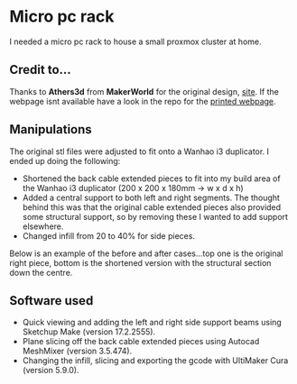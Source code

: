 # Micro pc rack
I needed a micro pc rack to house a small proxmox cluster at home.

## Credit to...
Thanks to **Athers3d** from **MakerWorld** for the original design, [site](https://makerworld.com/en/models/472809-dell-optiplex-micro-storage-rack#profileId-778791). If the webpage isnt available have a look in the repo for the [printed webpage](https://github.com/wllrya002/micro_pc_rack/blob/main/docs/Dell%20Optiplex%20Micro%20Storage%20Rack%20by%20Athers3d%20-%20MakerWorld.pdf).

## Manipulations
The original stl files were adjusted to fit onto a Wanhao i3 duplicator. I ended up doing the following:
 - Shortened the back cable extended pieces to fit into my build area of the Wanhao i3 duplicator (200 x 200 x 180mm -> w x d x h)
 - Added a central support to both left and right segments. The thought behind this was that the original cable extended pieces also provided some structural support, so by removing these I wanted to add support elsewhere.
 - Changed infill from 20 to 40% for side pieces.

Below is an example of the before and after cases...top one is the original right piece, bottom is the shortened version with the structural section down the centre.

[]()

## Software used
 - Quick viewing and adding the left and right side support beams using Sketchup Make (version 17.2.2555).
 - Plane slicing off the back cable extended pieces using Autocad MeshMixer (version 3.5.474).
 - Changing the infill, slicing and exporting the gcode with UltiMaker Cura (version 5.9.0).
